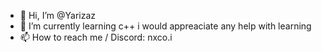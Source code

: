 - 👋 Hi, I’m @Yarizaz
- 🌱 I’m currently learning c++ i would appreaciate any help with learning
- 📫 How to reach me / Discord: nxco.i

